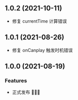 ## 1.0.2 (2021-10-11)
* 修复 currentTime 计算错误

## 1.0.1 (2021-08-26)

* 修复 onCanplay 触发时机错误

## 1.0.0 (2021-08-19)

### Features

* 正式发布 🎉🎉🎉